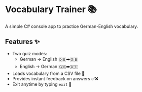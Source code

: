 # Vocabulary Trainer 📚

A simple C# console app to practice German-English vocabulary. 

## Features ✨

- Two quiz modes:
  - German → English 🇩🇪➡️🇬🇧
  - English → German 🇬🇧➡️🇩🇪
- Loads vocabulary from a CSV file 📄
- Provides instant feedback on answers ✅❌
- Exit anytime by typing `exit` 🚪
